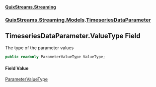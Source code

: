 #### [QuixStreams.Streaming](index.md 'index')
### [QuixStreams.Streaming.Models](QuixStreams.Streaming.Models.md 'QuixStreams.Streaming.Models').[TimeseriesDataParameter](TimeseriesDataParameter.md 'QuixStreams.Streaming.Models.TimeseriesDataParameter')

## TimeseriesDataParameter.ValueType Field

The type of the parameter values

```csharp
public readonly ParameterValueType ValueType;
```

#### Field Value
[ParameterValueType](ParameterValueType.md 'QuixStreams.Streaming.Models.ParameterValueType')